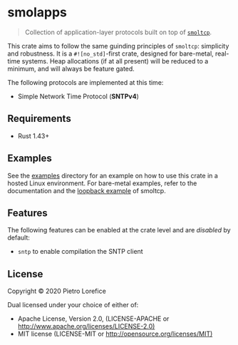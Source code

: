 # smolapps

> Collection of application-layer protocols built on top of [`smoltcp`].

This crate aims to follow the same guinding principles of `smoltcp`: simplicity and robustness.
It is a `#![no_std]`-first crate, designed for bare-metal, real-time systems.
Heap allocations (if at all present) will be reduced to a minimum, and will always be feature gated.

The following protocols are implemented at this time:

* Simple Network Time Protocol (**SNTPv4**)

[`smoltcp`]: https://github.com/smoltcp-rs/smoltcp

## Requirements

* Rust 1.43+

## Examples

See the [examples] directory for an example on how to use this crate in a hosted Linux environment.
For bare-metal examples, refer to the documentation and the [loopback example] of smoltcp.

[examples]: examples/
[loopback example]: https://github.com/smoltcp-rs/smoltcp/blob/master/examples/loopback.rs

## Features

The following features can be enabled at the crate level and are _disabled_ by default:

* `sntp` to enable compilation the SNTP client

## License

Copyright © 2020 Pietro Lorefice

Dual licensed under your choice of either of:

* Apache License, Version 2.0, (LICENSE-APACHE or <http://www.apache.org/licenses/LICENSE-2.0)>
* MIT license (LICENSE-MIT or <http://opensource.org/licenses/MIT)>
